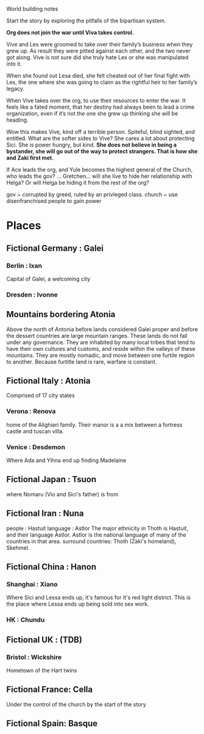 World building notes

Start the story by exploring the pitfalls of the bipartisan system.

**Org does not join the war until Viva takes control.**

Vive and Les  were groomed to take over their family’s business when they grew up.  As result they were pitted against each other, and the two never got along. Vive is not sure did she truly hate Les or  she was manipulated into it.

When she found out Lesa died, she felt cheated out of her final fight with Les, the one where she was going to claim as the rightful heir to her family’s legacy.

When Vive takes over the org, to use their resources to enter the war. It feels like a fated moment, that her destiny had always been to lead a crime organization, even if it’s not the one she grew up thinking she will be heading.

Wow this makes Vive, kind off a terrible person. Spiteful, blind sighted, and entitled. What are the softer sides to Vive?
She cares a lot about protecting Sici.  She is power hungry, but kind. **She does not believe in being a bystander, she will go out of the way to protect strangers.   That is how she and Zaki first met.**

If Ace leads the org, and Yule becomes the highest general of the Church, who leads the gov? … Gretchen… will she live to hide her relationship with Helga? Or will Helga be hiding it from the rest of the org?

gov ~ corrupted by greed, ruled by an privleged class.
church ~ use disenfranchised people to gain power

# Places
## Fictional Germany : Galei

### Berlin : Ixan

Capital of Galei, a welcoming city

### Dresden : Ivonne

## Mountains bordering Atonia

Above the north of Antonia before lands considered Galei proper and before the dessert countries are large mountain ranges. These lands do not fall under any governance. They are inhabited by many local tribes that tend to have their own cultures and customs, and reside within the valleys of these mountains. They are mostly nomadic, and move between one furtile region to another. Because furtitle land is rare, warfare is constant. 

## Fictional  Italy : Atonia

Comprised of 17 city states

### Verona : Renova

home of the Alighieri family. Their manor is a a mix between a fortress castle and tuscan villa.

### Venice : Desdemon

Where Ada and Yihna end up finding Madelaine 

## Fictional Japan : Tsuon

where Nomaru (Vio and Sici's father) is from

## Fictional Iran : Nuna

  people : Hastuit
  language : Astlor
The major ethnicity in Thoth is Hastuit, and their language Astlor. Astlor is the national language of many of the countries in that area.
surround countries: Thoth (Zaki's homeland), Skehmel. 

## Fictional China : Hanon

### Shanghai : Xiano

Where Sici and Lessa ends up, it's famous for it's red light district. This is the place where Lessa ends up being sold into sex work. 

### HK : Chundu

## Fictional UK :  (TDB)

### Bristol : Wickshire

Hometown of the Hart twins

## Fictional France: Cella

Under the control of the church by the start of the story

## Fictional Spain: Basque
